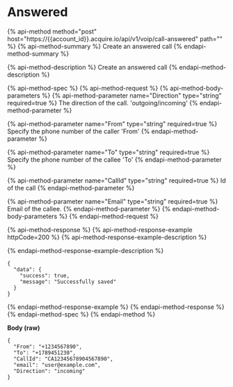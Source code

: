 # Answered

{% api-method method="post" host="https://{{account\_id}}.acquire.io/api/v1/voip/call-answered" path="" %}
{% api-method-summary %}
Create an answered call 
{% endapi-method-summary %}

{% api-method-description %}
Create an answered call
{% endapi-method-description %}

{% api-method-spec %}
{% api-method-request %}
{% api-method-body-parameters %}
{% api-method-parameter name="Direction" type="string" required=true %}
The direction of the call. 'outgoing/incoming'
{% endapi-method-parameter %}

{% api-method-parameter name="From" type="string" required=true %}
Specify the phone number of the caller 'From'
{% endapi-method-parameter %}

{% api-method-parameter name="To" type="string" required=true %}
Specify the phone number of the callee 'To'
{% endapi-method-parameter %}

{% api-method-parameter name="CallId" type="string" required=true %}
Id of the call
{% endapi-method-parameter %}

{% api-method-parameter name="Email" type="string" required=true %}
Email of the callee.
{% endapi-method-parameter %}
{% endapi-method-body-parameters %}
{% endapi-method-request %}

{% api-method-response %}
{% api-method-response-example httpCode=200 %}
{% api-method-response-example-description %}

{% endapi-method-response-example-description %}

```
{
  "data": {
    "success": true,
    "message": "Successfully saved"
  }
}
```
{% endapi-method-response-example %}
{% endapi-method-response %}
{% endapi-method-spec %}
{% endapi-method %}

**Body \(raw\)**

```text
{
  "From": "+1234567890",
  "To": "+1789451230",
  "CallId": "CA12345678904567890",
  "email": "user@example.com",
  "Direction": "incoming"
}
```

